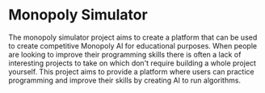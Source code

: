 # Monopoly Simulator

The monopoly simulator project aims to create a platform that can be used to create competitive Monopoly AI for educational purposes. When people are looking to improve their programming skills there is often a lack of interesting projects to take on which don't require building a whole project yourself. This project aims to provide a platform where users can practice programming and improve their skills by creating AI to run algorithms.
